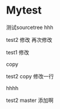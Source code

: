 # Mytest
测试sourcetree
hhh

test2 修改  再次修改


test1 修改

copy

test2 copy 修改一行 

hhhh

test2 master  添加啊
